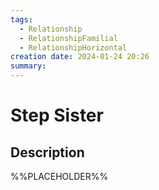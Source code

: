 ```yaml
---
tags:
  - Relationship
  - RelationshipFamilial
  - RelationshipHorizontal
creation date: 2024-01-24 20:26
summary:
---
```

# Step Sister

## Description

%%PLACEHOLDER%%
